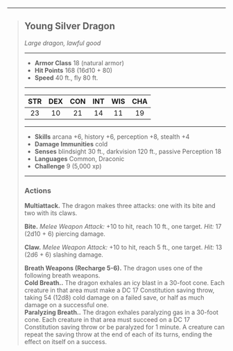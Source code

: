 ***
> ## Young Silver Dragon
> *Large dragon, lawful good*
> 
> ***
> 
> - **Armor Class** 18 (natural armor)
> - **Hit Points** 168 (16d10 + 80)
> - **Speed** 40 ft., fly 80 ft.
> 
> ***
> 
> |STR|DEX|CON|INT|WIS|CHA|
> |:---:|:---:|:---:|:---:|:---:|:---:|
> |23|10|21|14|11|19|
> 
> ***
> 
> - **Skills** arcana +6, history +6, perception +8, stealth +4
> - **Damage Immunities** cold
> - **Senses** blindsight 30 ft., darkvision 120 ft., passive Perception 18
> - **Languages** Common, Draconic
> - **Challenge** 9 (5,000 xp)
> 
> ***
> 
> ### Actions
> **Multiattack.** The dragon makes three attacks: one with its bite and two with its claws.
> 
> **Bite.** *Melee Weapon Attack:* +10 to hit, reach 10 ft., one target. *Hit:* 17 (2d10 + 6) piercing damage.
> 
> **Claw.** *Melee Weapon Attack:* +10 to hit, reach 5 ft., one target. *Hit:* 13 (2d6 + 6) slashing damage.
> 
> **Breath Weapons (Recharge 5-6).** The dragon uses one of the following breath weapons.  
> **Cold Breath..** The dragon exhales an icy blast in a 30-foot cone. Each creature in that area must make a DC 17 Constitution saving throw, taking 54 (12d8) cold damage on a failed save, or half as much damage on a successful one.  
> **Paralyzing Breath..** The dragon exhales paralyzing gas in a 30-foot cone. Each creature in that area must succeed on a DC 17 Constitution saving throw or be paralyzed for 1 minute. A creature can repeat the saving throw at the end of each of its turns, ending the effect on itself on a success.